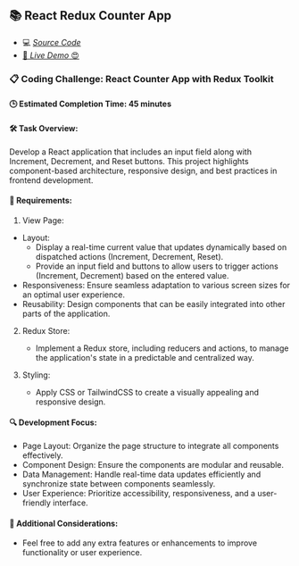 ## 📚 React Redux Counter App

- 💻 [_Source Code_](/src/Projects/Redux-Counter-App/)
- [🚀 _Live Demo_ 😍](https://reactjs-projects-app.netlify.app/redux-counter-app)

### 📋 Coding Challenge: React Counter App with Redux Toolkit

#### 🕒 Estimated Completion Time: 45 minutes

#### 🛠️ Task Overview:

Develop a React application that includes an input field along with Increment, Decrement, and Reset buttons. This project highlights component-based architecture, responsive design, and best practices in frontend development.

#### 📌 Requirements:

1. View Page:

- Layout:
  - Display a real-time current value that updates dynamically based on dispatched actions (Increment, Decrement, Reset).
  - Provide an input field and buttons to allow users to trigger actions (Increment, Decrement) based on the entered value.
- Responsiveness: Ensure seamless adaptation to various screen sizes for an optimal user experience.
- Reusability: Design components that can be easily integrated into other parts of the application.

2. Redux Store:

   - Implement a Redux store, including reducers and actions, to manage the application's state in a predictable and centralized way.

3. Styling:

   - Apply CSS or TailwindCSS to create a visually appealing and responsive design.

#### 🔍 Development Focus:

- Page Layout: Organize the page structure to integrate all components effectively.
- Component Design: Ensure the components are modular and reusable.
- Data Management: Handle real-time data updates efficiently and synchronize state between components seamlessly.
- User Experience: Prioritize accessibility, responsiveness, and a user-friendly interface.

#### 🌟 Additional Considerations:

- Feel free to add any extra features or enhancements to improve functionality or user experience.
